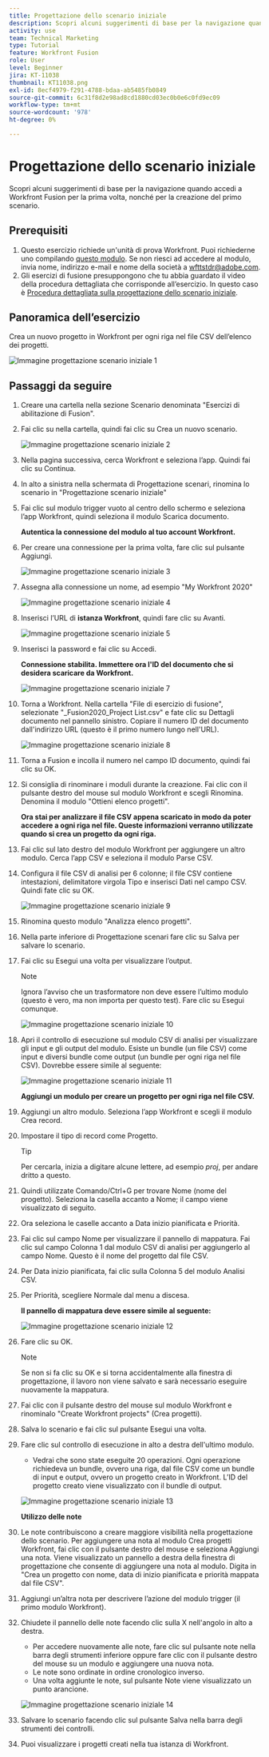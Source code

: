```yaml
---
title: Progettazione dello scenario iniziale
description: Scopri alcuni suggerimenti di base per la navigazione quando accedi a Workfront Fusion per la prima volta, nonché per la creazione del primo scenario.
activity: use
team: Technical Marketing
type: Tutorial
feature: Workfront Fusion
role: User
level: Beginner
jira: KT-11038
thumbnail: KT11038.png
exl-id: 8ecf4979-f291-4788-bdaa-ab5485fb0849
source-git-commit: 6c31f8d2e98ad8cd1880cd03ec0b0e6c0fd9ec09
workflow-type: tm+mt
source-wordcount: '978'
ht-degree: 0%

---
```


# Progettazione dello scenario iniziale

Scopri alcuni suggerimenti di base per la navigazione quando accedi a Workfront Fusion per la prima volta, nonché per la creazione del primo scenario.

## Prerequisiti

1. Questo esercizio richiede un&#39;unità di prova Workfront. Puoi richiederne uno compilando [questo modulo](https://forms.office.com/r/f1J8HRGrNY). Se non riesci ad accedere al modulo, invia nome, indirizzo e-mail e nome della società a wfttstdr@adobe.com.
1. Gli esercizi di fusione presuppongono che tu abbia guardato il video della procedura dettagliata che corrisponde all’esercizio. In questo caso è [Procedura dettagliata sulla progettazione dello scenario iniziale](https://experienceleague.adobe.com/docs/workfront-learn/tutorials-workfront/fusion/understand-the-basics/initial-scenario-design-walkthrough.html?lang=en).


## Panoramica dell’esercizio

Crea un nuovo progetto in Workfront per ogni riga nel file CSV dell’elenco dei progetti.

![Immagine progettazione scenario iniziale 1](../12-exercises/assets/initial-scenario-design-1.png)

## Passaggi da seguire

1. Creare una cartella nella sezione Scenario denominata &quot;Esercizi di abilitazione di Fusion&quot;.
1. Fai clic su nella cartella, quindi fai clic su Crea un nuovo scenario.

   ![Immagine progettazione scenario iniziale 2](../12-exercises/assets/initial-scenario-design-2.png)

1. Nella pagina successiva, cerca Workfront e seleziona l’app. Quindi fai clic su Continua.
1. In alto a sinistra nella schermata di Progettazione scenari, rinomina lo scenario in &quot;Progettazione scenario iniziale&quot;
1. Fai clic sul modulo trigger vuoto al centro dello schermo e seleziona l’app Workfront, quindi seleziona il modulo Scarica documento.

   **Autentica la connessione del modulo al tuo account Workfront.**

1. Per creare una connessione per la prima volta, fare clic sul pulsante Aggiungi.

   ![Immagine progettazione scenario iniziale 3](../12-exercises/assets/initial-scenario-design-3.png)

1. Assegna alla connessione un nome, ad esempio &quot;My Workfront 2020&quot;

   ![Immagine progettazione scenario iniziale 4](../12-exercises/assets/initial-scenario-design-4.png)

1. Inserisci l’URL di **istanza Workfront**, quindi fare clic su Avanti.

   ![Immagine progettazione scenario iniziale 5](../12-exercises/assets/initial-scenario-design-5.png)

1. Inserisci la password e fai clic su Accedi.

   **Connessione stabilita. Immettere ora l&#39;ID del documento che si desidera scaricare da Workfront.**

   ![Immagine progettazione scenario iniziale 7](../12-exercises/assets/initial-scenario-design-7.png)

1. Torna a Workfront. Nella cartella &quot;File di esercizio di fusione&quot;, selezionate &quot;_Fusion2020_Project List.csv&quot; e fate clic su Dettagli documento nel pannello sinistro. Copiare il numero ID del documento dall&#39;indirizzo URL (questo è il primo numero lungo nell&#39;URL).

   ![Immagine progettazione scenario iniziale 8](../12-exercises/assets/initial-scenario-design-8.png)

1. Torna a Fusion e incolla il numero nel campo ID documento, quindi fai clic su OK.
1. Si consiglia di rinominare i moduli durante la creazione. Fai clic con il pulsante destro del mouse sul modulo Workfront e scegli Rinomina. Denomina il modulo &quot;Ottieni elenco progetti&quot;.

   **Ora stai per analizzare il file CSV appena scaricato in modo da poter accedere a ogni riga nel file. Queste informazioni verranno utilizzate quando si crea un progetto da ogni riga.**

1. Fai clic sul lato destro del modulo Workfront per aggiungere un altro modulo. Cerca l’app CSV e seleziona il modulo Parse CSV.
1. Configura il file CSV di analisi per 6 colonne; il file CSV contiene intestazioni, delimitatore virgola Tipo e inserisci Dati nel campo CSV. Quindi fate clic su OK.

   ![Immagine progettazione scenario iniziale 9](../12-exercises/assets/initial-scenario-design-9.png)

1. Rinomina questo modulo &quot;Analizza elenco progetti&quot;.
1. Nella parte inferiore di Progettazione scenari fare clic su Salva per salvare lo scenario.
1. Fai clic su Esegui una volta per visualizzare l’output.

   >[!NOTE]
   >
   >Ignora l’avviso che un trasformatore non deve essere l’ultimo modulo (questo è vero, ma non importa per questo test). Fare clic su Esegui comunque.

   ![Immagine progettazione scenario iniziale 10](../12-exercises/assets/initial-scenario-design-10.png)

1. Apri il controllo di esecuzione sul modulo CSV di analisi per visualizzare gli input e gli output del modulo. Esiste un bundle (un file CSV) come input e diversi bundle come output (un bundle per ogni riga nel file CSV). Dovrebbe essere simile al seguente:

   ![Immagine progettazione scenario iniziale 11](../12-exercises/assets/initial-scenario-design-11.png)

   **Aggiungi un modulo per creare un progetto per ogni riga nel file CSV.**

1. Aggiungi un altro modulo. Seleziona l’app Workfront e scegli il modulo Crea record.
1. Impostare il tipo di record come Progetto.

   >[!TIP]
   >
   >Per cercarla, inizia a digitare alcune lettere, ad esempio *proj*, per andare dritto a questo.

1. Quindi utilizzate Comando/Ctrl+G per trovare Nome (nome del progetto). Seleziona la casella accanto a Nome; il campo viene visualizzato di seguito.
1. Ora seleziona le caselle accanto a Data inizio pianificata e Priorità.
1. Fai clic sul campo Nome per visualizzare il pannello di mappatura. Fai clic sul campo Colonna 1 dal modulo CSV di analisi per aggiungerlo al campo Nome. Questo è il nome del progetto dal file CSV.
1. Per Data inizio pianificata, fai clic sulla Colonna 5 del modulo Analisi CSV.
1. Per Priorità, scegliere Normale dal menu a discesa.

   **Il pannello di mappatura deve essere simile al seguente:**

   ![Immagine progettazione scenario iniziale 12](../12-exercises/assets/initial-scenario-design-12.png)

1. Fare clic su OK.

   >[!NOTE]
   >
   >Se non si fa clic su OK e si torna accidentalmente alla finestra di progettazione, il lavoro non viene salvato e sarà necessario eseguire nuovamente la mappatura.

1. Fai clic con il pulsante destro del mouse sul modulo Workfront e rinominalo &quot;Create Workfront projects&quot; (Crea progetti).
1. Salva lo scenario e fai clic sul pulsante Esegui una volta.
1. Fare clic sul controllo di esecuzione in alto a destra dell&#39;ultimo modulo.

   + Vedrai che sono state eseguite 20 operazioni. Ogni operazione richiedeva un bundle, ovvero una riga, dal file CSV come un bundle di input e output, ovvero un progetto creato in Workfront. L’ID del progetto creato viene visualizzato con il bundle di output.

   ![Immagine progettazione scenario iniziale 13](../12-exercises/assets/initial-scenario-design-13.png)

   **Utilizzo delle note**

1. Le note contribuiscono a creare maggiore visibilità nella progettazione dello scenario. Per aggiungere una nota al modulo Crea progetti Workfront, fai clic con il pulsante destro del mouse e seleziona Aggiungi una nota. Viene visualizzato un pannello a destra della finestra di progettazione che consente di aggiungere una nota al modulo. Digita in &quot;Crea un progetto con nome, data di inizio pianificata e priorità mappata dal file CSV&quot;.
1. Aggiungi un’altra nota per descrivere l’azione del modulo trigger (il primo modulo Workfront).
1. Chiudete il pannello delle note facendo clic sulla X nell&#39;angolo in alto a destra.

   + Per accedere nuovamente alle note, fare clic sul pulsante note nella barra degli strumenti inferiore oppure fare clic con il pulsante destro del mouse su un modulo e aggiungere una nuova nota.
   + Le note sono ordinate in ordine cronologico inverso.
   + Una volta aggiunte le note, sul pulsante Note viene visualizzato un punto arancione.

   ![Immagine progettazione scenario iniziale 14](../12-exercises/assets/initial-scenario-design-14.png)

1. Salvare lo scenario facendo clic sul pulsante Salva nella barra degli strumenti dei controlli.
1. Puoi visualizzare i progetti creati nella tua istanza di Workfront.
